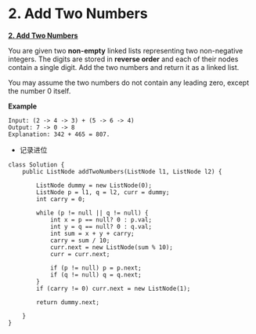 # 2. Add Two Numbers

[**2. Add Two Numbers**](https://leetcode.com/problems/add-two-numbers/description/)

You are given two **non-empty** linked lists representing two non-negative integers. The digits are stored in **reverse order** and each of their nodes contain a single digit. Add the two numbers and return it as a linked list.

You may assume the two numbers do not contain any leading zero, except the number 0 itself.

**Example**

```text
Input: (2 -> 4 -> 3) + (5 -> 6 -> 4)
Output: 7 -> 0 -> 8
Explanation: 342 + 465 = 807.
```

* 记录进位

```text
class Solution {
    public ListNode addTwoNumbers(ListNode l1, ListNode l2) {
    
        ListNode dummy = new ListNode(0);
        ListNode p = l1, q = l2, curr = dummy;
        int carry = 0;
        
        while (p != null || q != null) {
            int x = p == null? 0 : p.val;
            int y = q == null? 0 : q.val;
            int sum = x + y + carry;
            carry = sum / 10;
            curr.next = new ListNode(sum % 10);
            curr = curr.next;
            
            if (p != null) p = p.next;
            if (q != null) q = q.next;
        }
        if (carry != 0) curr.next = new ListNode(1); 
        
        return dummy.next;
        
    }
}
```


